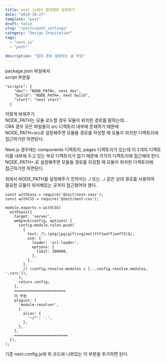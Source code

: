 ```yaml
---
title: next.js에서 절대경로 설정하기
date: "2019-10-27"
template: "post"
draft: false
slug: "/posts/path_settings"
category: "Design Inspiration"
tags:
  - "next.js"
  - "path"

description: "절대 경로 설정하는 글 작성"
---
```


package.json 파일에서  
script 부분을

```
"scripts": {
    "dev": "NODE_PATH=. next dev",
    "build": "NODE_PATH=. next build",
    "start": "next start"
  }
```

이렇게 바꿔주기.  
NODE_PATH는 모듈 로드할 경우 모듈이 위치한 경로를 말하는데...  
CRA 경우 모든 파일들이 src 디렉토리 내부에 존재하기 때문에  
NODE_PATH=src로 설정해주면 모듈들 경로를 작성할 때 모듈이 위치한 디렉토리에  
접근하기만 하면된다.

Next.js 경우에는 components 디렉토리, pages 디렉토리가 있는데 이 2개의 디렉토리를 내부에 두고 있는 부모 디렉토리가 없기 때문에 각각의 디렉토리에 접근해야 한다.  
NODE_PATH=.로 설정해주면 모듈들 경로를 자겅할 때 모듈이 위치한 디렉토리에  
접근하기만 하면된다.

위에서 NODE_PATH를 설정해주기 전까지는 ./ 또는 ../ 같은 상대 경로를 사용하여  
필요한 모듈이 위치해있는 곳까지 접근했어야 했다.

```
const withSass = require('@zeit/next-sass');
const withCSS = require('@zeit/next-css');

module.exports = withCSS(
  withSass({
    target: 'server',
    webpack(config, options) {
      config.module.rules.push(
        {
          test: /\.(png|jpg|gif|svg|eot|ttf|woff|woff2)$/,
          use: {
            loader: 'url-loader',
            options: {
              limit: 100000,
            },
          },
        },
        // (config.resolve.modules = [...config.resolve.modules, './src']),
      );
      return config;
    },
    =======================
    이 부분
    plugins: [
      'module-resolver',
      {
        alias: {
          '~/*': '.',
        },
      },
    ],
    ========================
  }),
);
```

기존 next.config.js에 위 코드에 나와있는 이 부분을 추가하면 된다.
